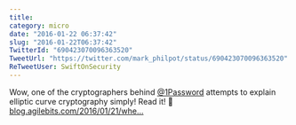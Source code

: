 ```yaml
---
title: 
category: micro
date: "2016-01-22 06:37:42"
slug: "2016-01-22T06:37:42"
TwitterId: "690423070096363520"
TweetUrl: "https://twitter.com/mark_philpot/status/690423070096363520"
ReTweetUser: SwiftOnSecurity
---
```


<i class="fa fa-retweet" aria-hidden="true"></i> Wow, one of the cryptographers
behind [@1Password](https://twitter.com/1Password) attempts to explain elliptic
curve cryptography simply! Read it! 🙌
[blog.agilebits.com/2016/01/21/whe…](https://blog.agilebits.com/2016/01/21/when-back-doors-go-bad-mind-your-ps-and-qs/)
